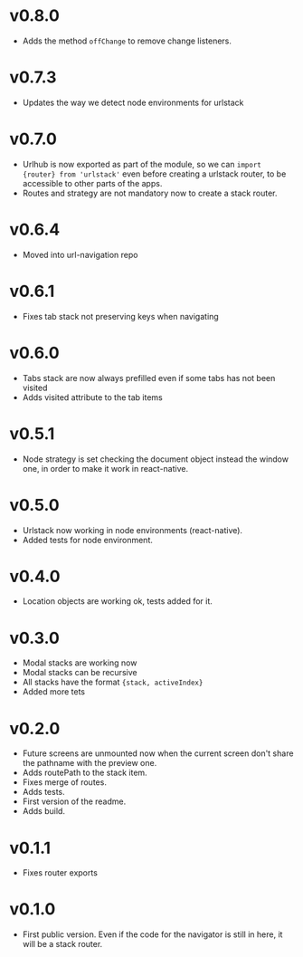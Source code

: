 # v0.8.0
* Adds the method `offChange` to remove change listeners.

# v0.7.3
* Updates the way we detect node environments for urlstack

# v0.7.0
* Urlhub is now exported as part of the module, so we can `import {router} from 'urlstack'` even before creating a urlstack router, to be accessible to other parts of the apps.
* Routes and strategy are not mandatory now to create a stack router.

# v0.6.4
* Moved into url-navigation repo

# v0.6.1
* Fixes tab stack not preserving keys when navigating

# v0.6.0
* Tabs stack are now always prefilled even if some tabs has not been visited
* Adds visited attribute to the tab items

# v0.5.1
* Node strategy is set checking the document object instead the window one, in order to make it work in react-native.

# v0.5.0
* Urlstack now working in node environments (react-native).
* Added tests for node environment.

# v0.4.0
* Location objects are working ok, tests added for it.

# v0.3.0
* Modal stacks are working now
* Modal stacks can be recursive
* All stacks have the format `{stack, activeIndex}`
* Added more tets

# v0.2.0
* Future screens are unmounted now when the current screen don't share the pathname with the preview one.
* Adds routePath to the stack item.
* Fixes merge of routes.
* Adds tests.
* First version of the readme.
* Adds build.

# v0.1.1
* Fixes router exports

# v0.1.0
* First public version. Even if the code for the navigator is still in here, it will be a stack router.